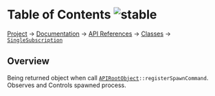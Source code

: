 # Table of Contents ![stable]
[Project](https://github.com/ksxatompackages/quick-spawn) → [Documentation](../..) → [API References](..) → [Classes](.) → [`SingleSubscription`](./single-subscription.md)

## Overview

Being returned object when call <code>[APIRootObject](.classes/api.md)::registerSpawnCommand</code>. Observes and Controls spawned process.

[fixed]: https://cdn.rawgit.com/ksxatompackages/quick-spawn/images-v0.1.1/docs/images/badges/fixed.svg
[stable]: https://cdn.rawgit.com/ksxatompackages/quick-spawn/images-v0.1.1/docs/images/badges/stable.svg
[experimental]: https://cdn.rawgit.com/ksxatompackages/quick-spawn/images-v0.1.1/docs/images/badges/experimental.svg
[deprecated]: https://cdn.rawgit.com/ksxatompackages/quick-spawn/images-v0.1.1/docs/images/badges/deprecated.svg
